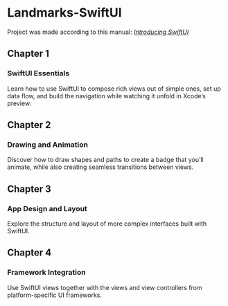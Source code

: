 # Landmarks-SwiftUI
Project was made according to this manual: [*Introducing SwiftUI*](https://developer.apple.com/tutorials/swiftui/)

## Chapter 1
### SwiftUI Essentials
Learn how to use SwiftUI to compose rich views out of simple ones, set up data flow, and build the navigation while watching it unfold in Xcode’s preview.

## Chapter 2
### Drawing and Animation
Discover how to draw shapes and paths to create a badge that you’ll animate, while also creating seamless transitions between views.

## Chapter 3
### App Design and Layout
Explore the structure and layout of more complex interfaces built with SwiftUI.

## Chapter 4
### Framework Integration
Use SwiftUI views together with the views and view controllers from platform-specific UI frameworks.
